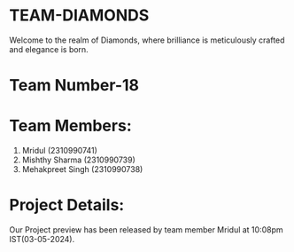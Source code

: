 # TEAM-DIAMONDS

Welcome to the realm of Diamonds, where brilliance is meticulously crafted and elegance is born.

# Team Number-18

# Team Members:

1. Mridul (2310990741)
2. Mishthy Sharma (2310990739)
3. Mehakpreet Singh (2310990738)

# Project Details:

Our Project preview has been released by team member Mridul at 10:08pm IST(03-05-2024). 
